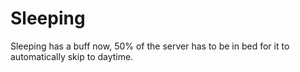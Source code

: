 # Sleeping

Sleeping has a buff now, 50% of the server has to be in bed for it to automatically skip to daytime.
